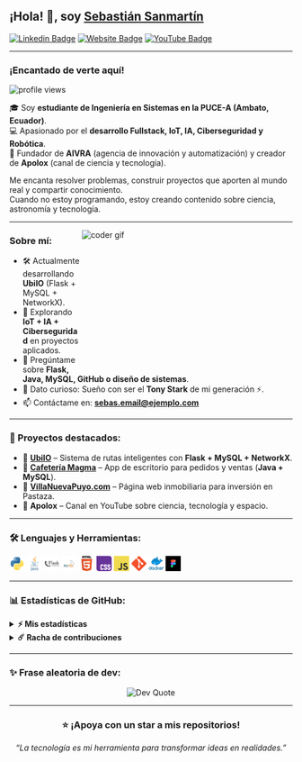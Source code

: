 ## ¡Hola! 👋, soy [Sebastián Sanmartín](https://github.com/tuusuario)

[![Linkedin Badge](https://img.shields.io/badge/-LinkedIn-0e76a8?style=flat-square&logo=Linkedin&logoColor=white)](https://linkedin.com/in/tuusuario)
[![Website Badge](https://img.shields.io/badge/-Website-47CCCC?style=flat-square&logo=Google-Chrome&logoColor=white)](https://villanuevapuyo.com)
[![YouTube Badge](https://img.shields.io/badge/-YouTube-red?style=flat-square&logo=YouTube&logoColor=white)](https://www.youtube.com/@Apolox-26)

---

### ¡Encantado de verte aquí! 
<p align="left"> <img src="https://komarev.com/ghpvc/?username=tuusuario&label=Visitas%20al%20perfil&color=0e75b6&style=flat" alt="profile views" /> </p>

🎓 Soy **estudiante de Ingeniería en Sistemas en la PUCE-A (Ambato, Ecuador)**.  
💻 Apasionado por el **desarrollo Fullstack, IoT, IA, Ciberseguridad y Robótica**.  
🚀 Fundador de **AIVRA** (agencia de innovación y automatización) y creador de **Apolox** (canal de ciencia y tecnología).  

Me encanta resolver problemas, construir proyectos que aporten al mundo real y compartir conocimiento.  
Cuando no estoy programando, estoy creando contenido sobre ciencia, astronomía y tecnología.  

---

<img align="right" height="250" width="375" alt="coder gif" src="https://raw.githubusercontent.com/iampavangandhi/iampavangandhi/master/gifs/coder.gif" />

### Sobre mí:

- 🛠 Actualmente desarrollando **UbiIO** (Flask + MySQL + NetworkX).  
- 🚀 Explorando **IoT + IA + Ciberseguridad** en proyectos aplicados.  
- 💬 Pregúntame sobre **Flask, Java, MySQL, GitHub o diseño de sistemas**.  
- 👾 Dato curioso: Sueño con ser el **Tony Stark** de mi generación ⚡.  
- 📫 Contáctame en: **sebas.email@ejemplo.com**  

---

### 🌟 Proyectos destacados:
- 🔹 [**UbiIO**](https://github.com/tuusuario/UbiIO) – Sistema de rutas inteligentes con **Flask + MySQL + NetworkX**.  
- 🔹 [**Cafetería Magma**](https://github.com/tuusuario/Cafeteria-Magma) – App de escritorio para pedidos y ventas (**Java + MySQL**).  
- 🔹 [**VillaNuevaPuyo.com**](https://villanuevapuyo.com) – Página web inmobiliaria para inversión en Pastaza.  
- 🔹 **Apolox** – Canal en YouTube sobre ciencia, tecnología y espacio.  

---

### 🛠️ Lenguajes y Herramientas:
<code><img height="27" src="https://raw.githubusercontent.com/github/explore/master/topics/python/python.png" alt="python"></code>
<code><img height="27" src="https://raw.githubusercontent.com/github/explore/master/topics/java/java.png" alt="java"></code>
<code><img height="27" src="https://raw.githubusercontent.com/github/explore/master/topics/flask/flask.png" alt="flask"></code>
<code><img height="27" src="https://raw.githubusercontent.com/github/explore/master/topics/mysql/mysql.png" alt="mysql"></code>
<code><img height="27" src="https://raw.githubusercontent.com/github/explore/master/topics/html/html.png" alt="html"></code>
<code><img height="27" src="https://raw.githubusercontent.com/github/explore/master/topics/css/css.png" alt="css"></code>
<code><img height="27" src="https://raw.githubusercontent.com/github/explore/master/topics/javascript/javascript.png" alt="javascript"></code>
<code><img height="27" src="https://raw.githubusercontent.com/devicons/devicon/master/icons/git/git-original.svg" alt="git"></code>
<code><img height="27" src="https://raw.githubusercontent.com/github/explore/master/topics/docker/docker.png" alt="docker"></code>
<code><img height="27" src="https://raw.githubusercontent.com/github/explore/master/topics/figma/figma.png" alt="figma"></code>

---

### 📊 Estadísticas de GitHub:
<details>
  <summary><b>⚡ Mis estadísticas</b></summary>
  <br />
  <img height="180em" src="https://github-readme-stats.vercel.app/api?username=tuusuario&show_icons=true&hide_border=true&count_private=true&include_all_commits=true&theme=radical" />
  <img height="180em" src="https://github-readme-stats.vercel.app/api/top-langs/?username=tuusuario&layout=compact&langs_count=8&theme=radical"/>
</details>

<details>
  <summary><b>☄️ Racha de contribuciones</b></summary>
  <br />
  <img height="180em" src="https://github-readme-streak-stats.herokuapp.com/?user=tuusuario&theme=tokyonight&hide_border=true" />
</details>

---

<h3 align="left">✨ Frase aleatoria de dev:</h3>
<p align="center">
  <img src="https://quotes-github-readme.vercel.app/api?type=horizontal&theme=dark" alt="Dev Quote" />
</p>

---

<div align="center">

### ⭐ ¡Apoya con un star a mis repositorios!  
<i>“La tecnología es mi herramienta para transformar ideas en realidades.”</i>  

</div>
